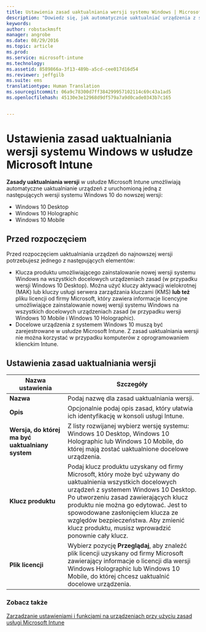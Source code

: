 ```yaml
---
title: Ustawienia zasad uaktualniania wersji systemu Windows | Microsoft Intune
description: "Dowiedz się, jak automatycznie uaktualniać urządzenia z systemem Windows 10 do najnowszej wersji za pomocą usługi Intune."
keywords: 
author: robstackmsft
manager: angrobe
ms.date: 08/29/2016
ms.topic: article
ms.prod: 
ms.service: microsoft-intune
ms.technology: 
ms.assetid: 8589866a-3f13-489b-a5cd-cee017d16d54
ms.reviewer: jeffgilb
ms.suite: ems
translationtype: Human Translation
ms.sourcegitcommit: 06a9c78300d7ff384299957102114c69c43a1ad5
ms.openlocfilehash: 45130e3e12968d9df579a7a9d0cade0343b7c165


---
```


# Ustawienia zasad uaktualniania wersji systemu Windows w usłudze Microsoft Intune
**Zasady uaktualniania wersji** w usłudze Microsoft Intune umożliwiają automatyczne uaktualnianie urządzeń z uruchomioną jedną z następujących wersji systemu Windows 10 do nowszej wersji:
* Windows 10 Desktop
* Windows 10 Holographic
* Windows 10 Mobile

## Przed rozpoczęciem
Przed rozpoczęciem uaktualniania urządzeń do najnowszej wersji potrzebujesz jednego z następujących elementów:
* Klucza produktu umożliwiającego zainstalowanie nowej wersji systemu Windows na wszystkich docelowych urządzeniach zasad (w przypadku wersji Windows 10 Desktop). Można użyć kluczy aktywacji wielokrotnej (MAK) lub kluczy usługi serwera zarządzania kluczami (KMS)
**lub też** pliku licencji od firmy Microsoft, który zawiera informacje licencyjne umożliwiające zainstalowanie nowej wersji systemu Windows na wszystkich docelowych urządzeniach zasad (w przypadku wersji Windows 10 Mobile i Windows 10 Holographic).
* Docelowe urządzenia z systemem Windows 10 muszą być zarejestrowane w usłudze Microsoft Intune. Z zasad uaktualniania wersji nie można korzystać w przypadku komputerów z oprogramowaniem klienckim Intune.

## Ustawienia zasad uaktualniania wersji

|Nazwa ustawienia|Szczegóły|
|-|-|
|**Nazwa**|Podaj nazwę dla zasad uaktualniania wersji.|
|**Opis**|Opcjonalnie podaj opis zasad, który ułatwia ich identyfikację w konsoli usługi Intune.
|**Wersja, do której ma być uaktualniany system**|Z listy rozwijanej wybierz wersję systemu: Windows 10 Desktop, Windows 10 Holographic lub Windows 10 Mobile, do której mają zostać uaktualnione docelowe urządzenia.
|**Klucz produktu**|Podaj klucz produktu uzyskany od firmy Microsoft, który może być używany do uaktualnienia wszystkich docelowych urządzeń z systemem Windows 10 Desktop.<br>Po utworzeniu zasad zawierających klucz produktu nie można go edytować. Jest to spowodowane zasłonięciem klucza ze względów bezpieczeństwa. Aby zmienić klucz produktu, musisz wprowadzić ponownie cały klucz.
|**Plik licencji**|Wybierz pozycję **Przeglądaj**, aby znaleźć plik licencji uzyskany od firmy Microsoft zawierający informacje o licencji dla wersji Windows Holographic lub Windows 10 Mobile, do której chcesz uaktualnić docelowe urządzenia.

### Zobacz także
[Zarządzanie ustawieniami i funkcjami na urządzeniach przy użyciu zasad usługi Microsoft Intune](manage-settings-and-features-on-your-devices-with-microsoft-intune-policies.md)



<!--HONumber=Aug16_HO5-->


